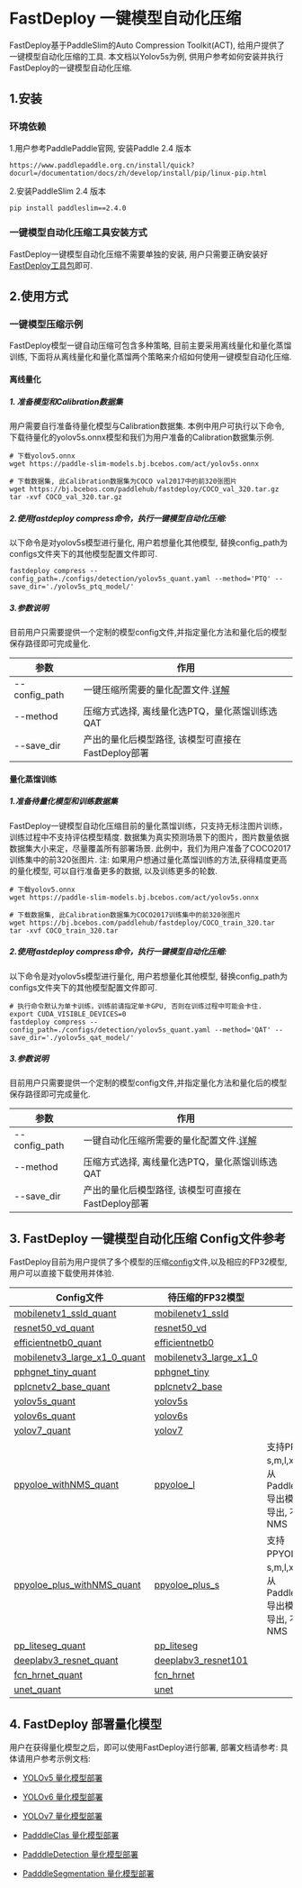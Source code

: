 # FastDeploy 一键模型自动化压缩
FastDeploy基于PaddleSlim的Auto Compression Toolkit(ACT), 给用户提供了一键模型自动化压缩的工具.
本文档以Yolov5s为例, 供用户参考如何安装并执行FastDeploy的一键模型自动化压缩.

## 1.安装

### 环境依赖

1.用户参考PaddlePaddle官网, 安装Paddle 2.4 版本
```
https://www.paddlepaddle.org.cn/install/quick?docurl=/documentation/docs/zh/develop/install/pip/linux-pip.html
```

2.安装PaddleSlim 2.4 版本
```bash
pip install paddleslim==2.4.0
```

### 一键模型自动化压缩工具安装方式
FastDeploy一键模型自动化压缩不需要单独的安装, 用户只需要正确安装好[FastDeploy工具包](../../README.md)即可.

## 2.使用方式

### 一键模型压缩示例
FastDeploy模型一键自动压缩可包含多种策略, 目前主要采用离线量化和量化蒸馏训练, 下面将从离线量化和量化蒸馏两个策略来介绍如何使用一键模型自动化压缩.

#### 离线量化

##### 1. 准备模型和Calibration数据集
用户需要自行准备待量化模型与Calibration数据集.
本例中用户可执行以下命令, 下载待量化的yolov5s.onnx模型和我们为用户准备的Calibration数据集示例.

```shell
# 下载yolov5.onnx
wget https://paddle-slim-models.bj.bcebos.com/act/yolov5s.onnx

# 下载数据集, 此Calibration数据集为COCO val2017中的前320张图片
wget https://bj.bcebos.com/paddlehub/fastdeploy/COCO_val_320.tar.gz
tar -xvf COCO_val_320.tar.gz
```

##### 2.使用fastdeploy compress命令，执行一键模型自动化压缩:
以下命令是对yolov5s模型进行量化, 用户若想量化其他模型, 替换config_path为configs文件夹下的其他模型配置文件即可.
```shell
fastdeploy compress --config_path=./configs/detection/yolov5s_quant.yaml --method='PTQ' --save_dir='./yolov5s_ptq_model/'
```

##### 3.参数说明

目前用户只需要提供一个定制的模型config文件,并指定量化方法和量化后的模型保存路径即可完成量化.

| 参数                 | 作用                                                         |
| -------------------- | ------------------------------------------------------------ |
| --config_path          | 一键压缩所需要的量化配置文件.[详解](./configs/README.md)                        |
| --method               | 压缩方式选择, 离线量化选PTQ，量化蒸馏训练选QAT     |
| --save_dir             | 产出的量化后模型路径, 该模型可直接在FastDeploy部署     |



#### 量化蒸馏训练

##### 1.准备待量化模型和训练数据集
FastDeploy一键模型自动化压缩目前的量化蒸馏训练，只支持无标注图片训练，训练过程中不支持评估模型精度.
数据集为真实预测场景下的图片，图片数量依据数据集大小来定，尽量覆盖所有部署场景. 此例中，我们为用户准备了COCO2017训练集中的前320张图片.
注: 如果用户想通过量化蒸馏训练的方法,获得精度更高的量化模型, 可以自行准备更多的数据, 以及训练更多的轮数.

```shell
# 下载yolov5.onnx
wget https://paddle-slim-models.bj.bcebos.com/act/yolov5s.onnx

# 下载数据集, 此Calibration数据集为COCO2017训练集中的前320张图片
wget https://bj.bcebos.com/paddlehub/fastdeploy/COCO_train_320.tar
tar -xvf COCO_train_320.tar
```

##### 2.使用fastdeploy compress命令，执行一键模型自动化压缩:
以下命令是对yolov5s模型进行量化, 用户若想量化其他模型, 替换config_path为configs文件夹下的其他模型配置文件即可.
```shell
# 执行命令默认为单卡训练，训练前请指定单卡GPU, 否则在训练过程中可能会卡住.
export CUDA_VISIBLE_DEVICES=0
fastdeploy compress --config_path=./configs/detection/yolov5s_quant.yaml --method='QAT' --save_dir='./yolov5s_qat_model/'
```

##### 3.参数说明

目前用户只需要提供一个定制的模型config文件,并指定量化方法和量化后的模型保存路径即可完成量化.

| 参数                 | 作用                                                         |
| -------------------- | ------------------------------------------------------------ |
| --config_path          | 一键自动化压缩所需要的量化配置文件.[详解](./configs/README.md)|
| --method               | 压缩方式选择, 离线量化选PTQ，量化蒸馏训练选QAT     |
| --save_dir             | 产出的量化后模型路径, 该模型可直接在FastDeploy部署     |


## 3. FastDeploy 一键模型自动化压缩 Config文件参考
FastDeploy目前为用户提供了多个模型的压缩[config](./configs/)文件,以及相应的FP32模型, 用户可以直接下载使用并体验.

| Config文件                | 待压缩的FP32模型 | 备注                                                       |
| -------------------- | ------------------------------------------------------------ |----------------------------------------- |
| [mobilenetv1_ssld_quant](./configs/classification/mobilenetv1_ssld_quant.yaml)      | [mobilenetv1_ssld](https://bj.bcebos.com/paddlehub/fastdeploy/MobileNetV1_ssld_infer.tgz)           |           |
| [resnet50_vd_quant](./configs/classification/resnet50_vd_quant.yaml)      |   [resnet50_vd](https://bj.bcebos.com/paddlehub/fastdeploy/ResNet50_vd_infer.tgz)          |     |
| [efficientnetb0_quant](./configs/classification/efficientnetb0_quant.yaml)      |   [efficientnetb0](https://bj.bcebos.com/paddlehub/fastdeploy/EfficientNetB0_small_infer.tgz)          |     |
| [mobilenetv3_large_x1_0_quant](./configs/classification/mobilenetv3_large_x1_0_quant.yaml)      |   [mobilenetv3_large_x1_0](https://bj.bcebos.com/paddlehub/fastdeploy/MobileNetV3_large_x1_0_ssld_infer.tgz)          |     |
| [pphgnet_tiny_quant](./configs/classification/pphgnet_tiny_quant.yaml)      |   [pphgnet_tiny](https://bj.bcebos.com/paddlehub/fastdeploy/PPHGNet_tiny_ssld_infer.tgz)          |     |
| [pplcnetv2_base_quant](./configs/classification/pplcnetv2_base_quant.yaml)      |   [pplcnetv2_base](https://bj.bcebos.com/paddlehub/fastdeploy/PPLCNetV2_base_infer.tgz)          |     |
| [yolov5s_quant](./configs/detection/yolov5s_quant.yaml)       |   [yolov5s](https://paddle-slim-models.bj.bcebos.com/act/yolov5s.onnx)         |     |
| [yolov6s_quant](./configs/detection/yolov6s_quant.yaml)       |  [yolov6s](https://paddle-slim-models.bj.bcebos.com/act/yolov6s.onnx)          |     |
| [yolov7_quant](./configs/detection/yolov7_quant.yaml)        | [yolov7](https://paddle-slim-models.bj.bcebos.com/act/yolov7.onnx)           |      |
| [ppyoloe_withNMS_quant](./configs/detection/ppyoloe_withNMS_quant.yaml)       |  [ppyoloe_l](https://bj.bcebos.com/v1/paddle-slim-models/act/ppyoloe_crn_l_300e_coco.tar)    | 支持PPYOLOE的s,m,l,x系列模型, 从PaddleDetection导出模型时正常导出, 不要去除NMS |
| [ppyoloe_plus_withNMS_quant](./configs/detection/ppyoloe_plus_withNMS_quant.yaml)       |  [ppyoloe_plus_s](https://bj.bcebos.com/paddlehub/fastdeploy/ppyoloe_plus_crn_s_80e_coco.tar)    | 支持PPYOLOE+的s,m,l,x系列模型, 从PaddleDetection导出模型时正常导出, 不要去除NMS |
| [pp_liteseg_quant](./configs/segmentation/pp_liteseg_quant.yaml)    |   [pp_liteseg](https://bj.bcebos.com/paddlehub/fastdeploy/PP_LiteSeg_T_STDC1_cityscapes_without_argmax_infer.tgz)        |
| [deeplabv3_resnet_quant](./configs/segmentation/deeplabv3_resnet_quant.yaml)    |   [deeplabv3_resnet101](https://bj.bcebos.com/paddlehub/fastdeploy/Deeplabv3_ResNet101_OS8_cityscapes_without_argmax_infer.tgz)        |       |
| [fcn_hrnet_quant](./configs/segmentation/fcn_hrnet_quant.yaml)    |   [fcn_hrnet](https://bj.bcebos.com/paddlehub/fastdeploy/FCN_HRNet_W18_cityscapes_without_argmax_infer.tgz)        |       |
| [unet_quant](./configs/segmentation/unet_quant.yaml)    |   [unet](https://bj.bcebos.com/paddlehub/fastdeploy/Unet_cityscapes_without_argmax_infer.tgz)        |       |      |



## 4. FastDeploy 部署量化模型
用户在获得量化模型之后，即可以使用FastDeploy进行部署, 部署文档请参考:
具体请用户参考示例文档:
- [YOLOv5 量化模型部署](../../../examples/vision/detection/yolov5/quantize/)

- [YOLOv6 量化模型部署](../../../examples/vision/detection/yolov6/quantize/)

- [YOLOv7 量化模型部署](../../../examples/vision/detection/yolov7/quantize/)

- [PadddleClas 量化模型部署](../../../examples/vision/classification/paddleclas/quantize/)

- [PadddleDetection 量化模型部署](../../../examples/vision/detection/paddledetection/quantize/)

- [PadddleSegmentation 量化模型部署](../../../examples/vision/segmentation/paddleseg/quantize/)
